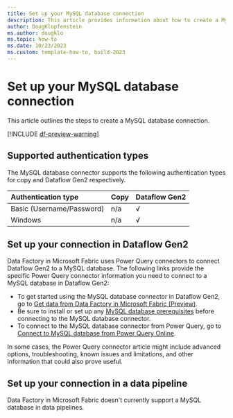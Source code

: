 ```yaml
---
title: Set up your MySQL database connection
description: This article provides information about how to create a MySQL database connection in Microsoft Fabric.
author: DougKlopfenstein
ms.author: dougklo
ms.topic: how-to
ms.date: 10/23/2023
ms.custom: template-how-to, build-2023
---
```


# Set up your MySQL database connection

This article outlines the steps to create a MySQL database connection.

[!INCLUDE [df-preview-warning](includes/data-factory-preview-warning.md)]

## Supported authentication types

The MySQL database connector supports the following authentication types for copy and Dataflow Gen2 respectively.  

|Authentication type |Copy |Dataflow Gen2 |
|:---|:---|:---|
|Basic (Username/Password)| n/a | √ |
|Windows| n/a | √ |

## Set up your connection in Dataflow Gen2

Data Factory in Microsoft Fabric uses Power Query connectors to connect Dataflow Gen2 to a MySQL database. The following links provide the specific Power Query connector information you need to connect to a MySQL database in Dataflow Gen2:

- To get started using the MySQL database connector in Dataflow Gen2, go to [Get data from Data Factory in Microsoft Fabric (Preview)](/power-query/where-to-get-data#get-data-from-data-factory-in-microsoft-fabric-preview).
- Be sure to install or set up any [MySQL database prerequisites](/power-query/connectors/mysql-database#prerequisites) before connecting to the MySQL database connector.
- To connect to the MySQL database connector from Power Query, go to [Connect to MySQL database from Power Query Online](/power-query/connectors/mysql-database#connect-to-mysql-database-from-power-query-online).

In some cases, the Power Query connector article might include advanced options, troubleshooting, known issues and limitations, and other information that could also prove useful.

## Set up your connection in a data pipeline

Data Factory in Microsoft Fabric doesn't currently support a MySQL database in data pipelines.
